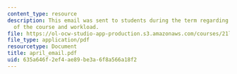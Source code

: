 ```yaml
---
content_type: resource
description: This email was sent to students during the term regarding the status
  of the course and workload.
file: https://ol-ocw-studio-app-production.s3.amazonaws.com/courses/21l-009-shakespeare-spring-2004/635a646f2ef4ae89be3a6f8a566a18f2_april_email.pdf
file_type: application/pdf
resourcetype: Document
title: april_email.pdf
uid: 635a646f-2ef4-ae89-be3a-6f8a566a18f2
---
```


